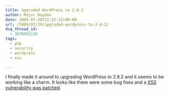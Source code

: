 ```yaml
---
title: Upgraded WordPress to 2.8.2
author: Major Hayden
date: 2009-07-29T22:22:13+00:00
url: /2009/07/29/upgraded-wordpress-to-2-8-2/
dsq_thread_id:
  - 3678962118
tags:
  - php
  - security
  - wordpress
  - xss

---
```

I finally made it around to upgrading WordPress to 2.8.2 and it seems to be working like a charm. It looks like there were some bug fixes and a [XSS vulnerability was patched][1].

 [1]: http://wordpress.org/development/2009/07/wordpress-2-8-2/